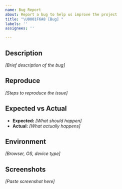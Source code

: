 ```yaml
---
name: Bug Report
about: Report a bug to help us improve the project
title: "\U0001F6A8 [Bug] "
labels: ''
assignees: ''

---
```


## Description
*[Brief description of the bug]*

## Reproduce
*[Steps to reproduce the issue]*

## Expected vs Actual
- **Expected:** *[What should happen]*
- **Actual:** *[What actually happens]*

## Environment
*[Browser, OS, device type]*

## Screenshots
*[Paste screenshot here]*
